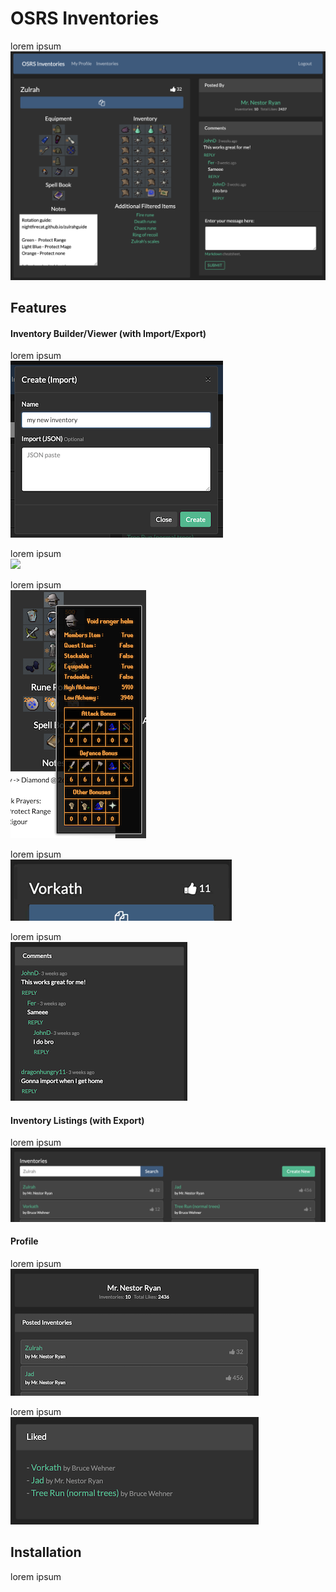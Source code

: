 # OSRS Inventories
lorem ipsum
![](showcase/overview.png)

## Features
#### Inventory Builder/Viewer (with Import/Export)
lorem ipsum<br>
![](showcase/create-import.png)

lorem ipsum<br>
![](showcase/showcase.gif)

lorem ipsum<br>
![](showcase/item-details.png)

lorem ipsum<br>
![](showcase/likes.gif)

lorem ipsum<br>
![](showcase/comments.png)

#### Inventory Listings (with Export)
lorem ipsum<br>
![](showcase/inventory-list.png)

#### Profile
lorem ipsum<br>
![](showcase/posted-inventories.png)

lorem ipsum<br>
![](showcase/liked.png)

## Installation
lorem ipsum
